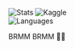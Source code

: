 <!--
**kostarakonjac1331/kostarakonjac1331** is a ✨ _special_ ✨ repository because its `README.md` (this file) appears on your GitHub profile.

Here are some ideas to get you started:

- 🔭 I’m currently working on ...
- 🌱 I’m currently learning ...
- 👯 I’m looking to collaborate on ...
- 🤔 I’m looking for help with ...
- 💬 Ask me about ...
- 📫 How to reach me: ...
- 😄 Pronouns: ...
- ⚡ Fun fact: ...
-->
![Stats](https://github-readme-stats.vercel.app/api?username=kostarakonjac1331&show_icons=true&hide_border=true)
![Kaggle](https://road-to-kaggle-grandmaster.vercel.app/api/badges/boneacrabonjac/notebook)<br>
![Languages](https://github-readme-stats-rodrigo-arenas.vercel.app/api/top-langs/?username=kostarakonjac1331&layout=compact&langs_count=6&hide_title=true)



BRMM BRMM :tractor::tractor:
